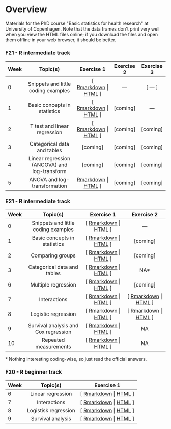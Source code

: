 # Overview
Materials for the PhD course "Basic statistics for health research" at University of Copenhagen. Note that the data frames don't print very well when you view the HTML files online; if you download the files and open them offline in your web browser, it should be better. 

### F21 - R intermediate track

| Week | Topic(s) | Exercise 1 | Exercise 2 | Exercise 3 |
|:-----|:--------:|:----------:|:----------:|:----------:|
| 0 | Snippets and little coding examples | [ [Rmarkdown](E21/snippets.Rmd) \| [HTML](https://htmlpreview.github.io/?https://github.com/epiben/course_basic_stats/blob/master/E21/snippets.html) ] | — | [ — ]
| 1 | Basic concepts in statistics | [ [Rmarkdown](E21/notebook_week_1__ex_1.Rmd) \| [HTML](https://htmlpreview.github.io/?https://github.com/epiben/course_basic_stats/blob/master/E21/notebook_week_1__ex_1.html) \] | \[coming\] | — |
| 2 | T test and linear regression | [ [Rmarkdown](E21/notebook_week_2__ex_1.Rmd) \| [HTML](https://htmlpreview.github.io/?https://github.com/epiben/course_basic_stats/blob/master/E21/notebook_week_2__ex_1.html) \] | \[coming\] | \[coming\] |
| 3 | Categorical data and tables | \[coming\] | \[coming\] | \[coming\] |
| 4 | Linear regression (ANCOVA) and log-transform | \[coming\] | \[coming\] | \[coming\] |
| 5 | ANOVA and log-transformation | [Rmarkdown](E21/notebook_week_5__ex_1.Rmd) \| [HTML](https://htmlpreview.github.io/?https://github.com/epiben/course_basic_stats/blob/master/E21/notebook_week_5__ex_1.html) \] | \[coming\] | \[coming\] |

### E21 - R intermediate track

| Week | Topic(s) | Exercise 1 | Exercise 2 |
|:-----|:--------:|:----------:|:----------:|
| 0 | Snippets and little coding examples | [ [Rmarkdown](F21/snippets.Rmd) \| [HTML](https://htmlpreview.github.io/?https://github.com/epiben/course_basic_stats/blob/master/F21/snippets.html) ] | — |
| 1 | Basic concepts in statistics | [ [Rmarkdown](F21/notebook_week_1__ex_1.Rmd) \| [HTML](https://htmlpreview.github.io/?https://github.com/epiben/course_basic_stats/blob/master/F21/notebook_week_1__ex_1.html) \] | \[coming\] |
| 2 | Comparing groups | [ [Rmarkdown](F21/notebook_week_2__ex_1.Rmd) \| [HTML](https://htmlpreview.github.io/?https://github.com/epiben/course_basic_stats/blob/master/F21/notebook_week_2__ex_1.html) \] | \[coming\] |
| 3 | Categorical data and tables | [ [Rmarkdown](F21/notebook_week_3__ex_1.Rmd) \| [HTML](https://htmlpreview.github.io/?https://github.com/epiben/course_basic_stats/blob/master/F21/notebook_week_3__ex_1.html) \] | NA* |
| 6 | Multiple regression | [ [Rmarkdown](F21/notebook_week_6__ex_1.Rmd) \| [HTML](https://htmlpreview.github.io/?https://github.com/epiben/course_basic_stats/blob/master/F21/notebook_week_6__ex_1.html) \] | \[coming\] |
| 7 | Interactions | [ [Rmarkdown](F21/notebook_week_7__ex_1.Rmd) \|  [HTML](https://htmlpreview.github.io/?https://github.com/epiben/course_basic_stats/blob/master/F21/notebook_week_7__ex_1.html) \] | [ [Rmarkdown](F21/notebook_week_7__ex_2.Rmd) \| [HTML](https://htmlpreview.github.io/?https://github.com/epiben/course_basic_stats/blob/master/F21/notebook_week_7__ex_2.html) \] |
| 8 | Logistic regression | [ [Rmarkdown](F21/notebook_week_8__ex_1.Rmd) \|  [HTML](https://htmlpreview.github.io/?https://github.com/epiben/course_basic_stats/blob/master/F21/notebook_week_8__ex_1.html) \] | [ [Rmarkdown](F21/notebook_week_8__ex_2.Rmd) \| [HTML](https://htmlpreview.github.io/?https://github.com/epiben/course_basic_stats/blob/master/F21/notebook_week_8__ex_2.html) \] |
| 9 | Survival analysis and Cox regression | [ [Rmarkdown](F21/notebook_week_9__ex_1.Rmd) \|  [HTML](https://htmlpreview.github.io/?https://github.com/epiben/course_basic_stats/blob/master/F21/notebook_week_9__ex_1.html) \] | NA |
| 10 | Repeated measurements | [ [Rmarkdown](F21/notebook_week_10__ex_1.Rmd) \|  [HTML](https://htmlpreview.github.io/?https://github.com/epiben/course_basic_stats/blob/master/F21/notebook_week_10__ex_1.html) \] | NA |

\* Nothing interesting coding-wise, so just read the official answers.

### F20 - R beginner track
| Week | Topic(s) | Exercise 1 |
|:-----|:--------:|:----------:|
| 6 | Linear regression | [ [Rmarkdown](E20/notebook_week_6__ex_1.Rmd) \| [HTML](https://htmlpreview.github.io/?https://github.com/epiben/course_basic_stats/blob/master/E20/notebook_week_6__ex_1.html) \] | 
| 7 | Interactions | [ [Rmarkdown](E20/notebook_week_7__ex_1.Rmd) \| [HTML](https://htmlpreview.github.io/?https://github.com/epiben/course_basic_stats/blob/master/E20/notebook_week_7__ex_1.html) \] | 
| 8 | Logistisk regression | [ [Rmarkdown](E20/notebook_week_8__ex_1.Rmd) \| [HTML](https://htmlpreview.github.io/?https://github.com/epiben/course_basic_stats/blob/master/E20/notebook_week_8__ex_1.html) \] | 
| 9 | Survival analysis | [ [Rmarkdown](E20/notebook_week_9__ex_1.Rmd) \| [HTML](https://htmlpreview.github.io/?https://github.com/epiben/course_basic_stats/blob/master/E20/notebook_week_9__ex_1.html) \] | 
